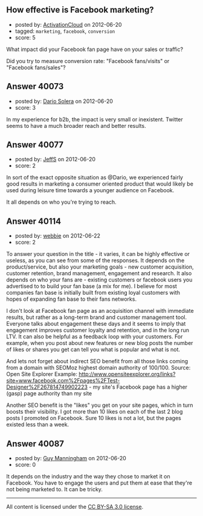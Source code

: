 ## How effective is Facebook marketing?

- posted by: [ActivationCloud](https://stackexchange.com/users/-1/16565-activationcloud) on 2012-06-20
- tagged: `marketing`, `facebook`, `conversion`
- score: 5

What impact did your Facebook fan page have on your sales or traffic? 

Did you try to measure conversion rate: "Facebook fans/visits" or "Facebook fans/sales"? 


## Answer 40073

- posted by: [Dario Solera](https://stackexchange.com/users/-1/1539-dario-solera) on 2012-06-20
- score: 3

In my experience for b2b, the impact is very small or inexistent. Twitter seems to have a much broader reach and better results.


## Answer 40077

- posted by: [JeffS](https://stackexchange.com/users/-1/15873-jeffs) on 2012-06-20
- score: 2

In sort of the exact opposite situation as @Dario, we experienced fairly good results in marketing a consumer oriented product that would likely be used during leisure time towards a younger audience on Facebook.

It all depends on who you're trying to reach. 


## Answer 40114

- posted by: [webbie](https://stackexchange.com/users/-1/16413-webbie) on 2012-06-22
- score: 2

To answer your question in the title - it varies, it can be highly effective or useless, as you can see from some of the responses. It depends on the product/service, but also your marketing goals - new customer acquisition, customer retention, brand management, engagement and research. It also depends on who your fans are - existing customers or facebook users you advertised to to build your fan base (a mix for me). I believe for most companies fan base is initially built from existing loyal customers with hopes of expanding fan base to their fans networks.

I don't look at Facebook fan page as an acquisition channel with immediate results, but rather  as a long-term brand and customer management tool. Everyone talks about engagement these days and it seems to imply that engagement improves customer loyalty and retention, and in the long run LTV. It can also be helpful as a feedback loop with your customers. For example, when you post about new features or new blog posts the number of likes or shares you get can tell you what is popular and what is not.

And lets not forget about indirect SEO benefit from all those links coming from a domain with SEOMoz highest domain authority of 100/100. Source: Open Site Explorer
Example: http://www.opensiteexplorer.org/links?site=www.facebook.com%2Fpages%2FTest-Designer%2F267814749902223 - my site's Facebook page has a higher (gasp) page authority than my site

Another SEO benefit is the "likes" you get on your site pages, which in turn boosts their visibility. I got more than 10 likes on each of the last 2 blog posts I promoted on Facebook. Sure 10 likes is not a lot, but the pages existed less than a week.


## Answer 40087

- posted by: [Guy Manningham](https://stackexchange.com/users/-1/18483-guy-manningham) on 2012-06-20
- score: 0

It depends on the industry and the way they chose to market it on Facebook. You have to engage the users and put them at ease that they're not being marketed to. It can be tricky.



---

All content is licensed under the [CC BY-SA 3.0 license](https://creativecommons.org/licenses/by-sa/3.0/).
